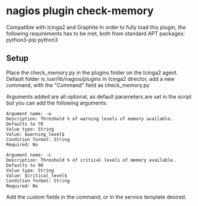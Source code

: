 # nagios plugin check-memory
Compatible with Icinga2 and Graphite
In order to fully load this plugin, the following requirements has to be met, both from standard APT packages:
python3-pip
python3

## Setup
Place the check_memory.py in the plugins folder on the Icinga2 agent. Default folder is /usr/lib/nagios/plugins
In Icinga2 director, add a new command, with the "Command" field as check_memory.py


Arguments added are all optional, as default parameters are set in the script but you can add the following arguments:

```
Argument name: -w
Description: Threshold % of warning levels of memory available. Defaults to 70
Value type: String
Value: $warning_level$
Condition format: String
Required: No
```
```
Argument name: -c
Description: Threshold % of critical levels of memory available. Defaults to 90
Value type: String
Value: $critical_level$
Condition format: String
Required: No
```


Add the custom fields in the command, or in the service template desired.
